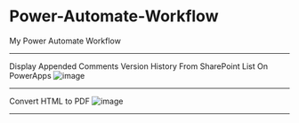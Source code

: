 # Power-Automate-Workflow
My Power Automate Workflow
***
Display Appended Comments Version History From SharePoint List On PowerApps
![image](https://user-images.githubusercontent.com/19554935/71584601-4a40f280-2ae1-11ea-84f0-89d158f43a2c.png)
***
Convert HTML to PDF
![image](https://user-images.githubusercontent.com/19554935/83697081-0b512480-a5cc-11ea-90fc-f0416f2b2c74.png)
***
